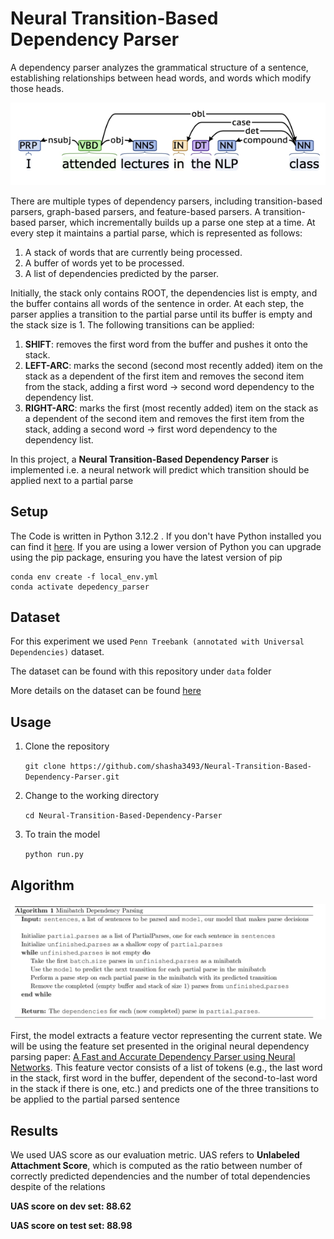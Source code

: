 # Neural Transition-Based Dependency Parser

A dependency parser analyzes the grammatical structure of a sentence, establishing relationships between head words, and words which modify those heads. 

![image.png](images/dependency_parser.png)

There are multiple types of dependency parsers, including transition-based parsers, graph-based parsers, and feature-based parsers. 
A transition-based parser, which incrementally builds up a parse one step at a time. At every step it maintains a partial parse, which is represented as follows:

1. A stack of words that are currently being processed.
2. A buffer of words yet to be processed.
3. A list of dependencies predicted by the parser.

Initially, the stack only contains ROOT, the dependencies list is empty, and the buffer contains all words of the sentence in order. At each step, the parser applies a transition to the partial parse until its buffer is empty and the stack size is 1. The following transitions can be applied:

1. **SHIFT**: removes the first word from the buffer and pushes it onto the stack.
2. **LEFT-ARC**: marks the second (second most recently added) item on the stack as a dependent of the first item and removes the second item from the stack, adding a first word → second word dependency to the dependency list.
3. **RIGHT-ARC**: marks the first (most recently added) item on the stack as a dependent of the second item and removes the first item from the stack, adding a second word → first word dependency to the dependency list.


In this project, a **Neural Transition-Based Dependency Parser** is implemented i.e. a neural network will predict which transition should be applied next to a partial parse

## Setup

The Code is written in Python 3.12.2 . If you don't have Python installed you can find it [here](https://www.python.org/downloads/). If you are using a lower version of Python you can upgrade using the pip package, ensuring you have the latest version of pip

```
conda env create -f local_env.yml
conda activate depedency_parser
```

## Dataset

For this experiment we used `Penn Treebank (annotated with Universal Dependencies)` dataset.

The dataset can be found with this repository under `data` folder

More details on the dataset can be found [here](https://paperswithcode.com/dataset/penn-treebank)

## Usage

1. Clone the repository

    `git clone https://github.com/shasha3493/Neural-Transition-Based-Dependency-Parser.git`
  
2. Change to the working directory

    `cd Neural-Transition-Based-Dependency-Parser`
    
3. To train the model 
    
    `python run.py`
    
## Algorithm

![image.png](images/algorithm.png)

First, the model extracts a feature vector representing the current state. We will be using the feature set presented in the original neural dependency parsing paper: [A Fast and Accurate Dependency Parser using Neural Networks](https://nlp.stanford.edu/pubs/emnlp2014-depparser.pdf). This feature vector consists of a list of tokens (e.g., the last word in the stack, first word in the buffer, dependent of the second-to-last word in the stack if there
is one, etc.) and predicts one of the three transitions to be applied to the partial parsed sentence

## Results

We used UAS score as our evaluation metric. UAS refers to **Unlabeled Attachment Score**, which is computed as the ratio between number of correctly predicted dependencies and the number of total dependencies despite of the relations 

**UAS score on dev set: 88.62**

**UAS score on test set: 88.98**